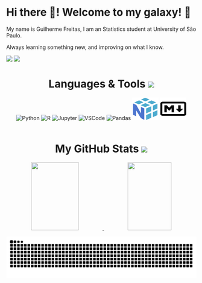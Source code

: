 <!--
<img width=100% src="https://capsule-render.vercel.app/api?type=waving&color=6272a4&height=100&section=header"/><br>
-->
# Hi there 👋! Welcome to my galaxy! 🌌

My name is Guilherme Freitas, I am an Statistics student at University of São Paulo.

Always learning something new, and improving on what I know.

<a href = "mailto:gv.freitas2003@usp.br"><img src="https://img.shields.io/badge/Gmail-D14836?style=for-the-badge&logo=gmail&logoColor=white" target="_blank"></a>
<a href="https://www.linkedin.com/in/guilherme-freitas-b62a26246/" target="_blank"><img src="https://img.shields.io/badge/-LinkedIn-%230077B5?style=for-the-badge&logo=linkedin&logoColor=white" target="_blank"></a> 

<div align=center>

# Languages & Tools <img src="https://media0.giphy.com/media/v1.Y2lkPTc5MGI3NjExNmdwejcxeGU0dmluZXc3cXRndms1eG8yZTlidXpmOHRpcHV1cHN5bSZlcD12MV9pbnRlcm5hbF9naWZfYnlfaWQmY3Q9cw/WFZvB7VIXBgiz3oDXE/giphy.gif" width="38">


<div>
 <img alt="Python" height="60" width="70" src="https://cdn.jsdelivr.net/gh/devicons/devicon/icons/python/python-original.svg" />
 <img alt="R" height="60" width="70" src="https://cdn.jsdelivr.net/gh/devicons/devicon/icons/r/r-original.svg" />
 <img alt="Jupyter" height="60" width="70" src="https://cdn.jsdelivr.net/gh/devicons/devicon/icons/jupyter/jupyter-original-wordmark.svg" />
 <img alt="VSCode" height="60" width="70" src="https://cdn.jsdelivr.net/gh/devicons/devicon/icons/vscode/vscode-original-wordmark.svg" />
 <img alt="Pandas" height="60" width="70" src="https://cdn.jsdelivr.net/gh/devicons/devicon/icons/pandas/pandas-original.svg" /> 
 <img alt="Numpy" height="60" width="70" src="https://raw.githubusercontent.com/devicons/devicon/1119b9f84c0290e0f0b38982099a2bd027a48bf1/icons/numpy/numpy-original.svg" />
 <img alt="Markdown" height="60" width="70" src="https://raw.githubusercontent.com/devicons/devicon/master/icons/markdown/markdown-original.svg" />
</div><br>

<div align=center>

# My GitHub Stats <img src="https://github.githubassets.com/images/spinners/octocat-spinner-128.gif" width="42">

<a href="https://github.com/GvFreitas1">
<img height="180em" width="50%" src="https://github-readme-stats.vercel.app/api?username=GvFreitas1&show_icons=true&theme=tokyonight&include_all_commits=true&count_private=true"/>
<img height="180em" width="48%" src="https://github-readme-stats.vercel.app/api/top-langs/?username=GvFreitas1&layout=compact&langs_count=7&theme=tokyonight"/>
</a></div>


<div align= center>
 
![snake gif](https://github.com/GvFreitas1/GvFreitas1/blob/output/snake_gif_github.svg)

</div>

<!--
<img width=100% src="https://capsule-render.vercel.app/api?type=waving&color=6272a4&height=100&section=footer"/>

<style>
      img {
        vertical-align: middle;
      }
    </style>

**GvFreitas1/GvFreitas1** is a ✨ _special_ ✨ repository because its `README.md` (this file) appears on your GitHub profile.

Here are some ideas to get you started:

- 🔭 I’m currently working on ...
- 🌱 I’m currently learning ...
- 👯 I’m looking to collaborate on ...
- 🤔 I’m looking for help with ...
- 💬 Ask me about ...
- 📫 How to reach me: ...
- 😄 Pronouns: ...
- ⚡ Fun fact: ...
-->
